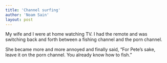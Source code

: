 ```yaml
---
title: 'Channel surfing'
author: 'Noam Sain'
layout: post
---
```


My wife and I were at home watching TV. I had the remote and was switching back and forth between a fishing channel and the porn channel.

She became more and more annoyed and finally said, “For Pete’s sake, leave it on the porn channel. You already know how to fish.”